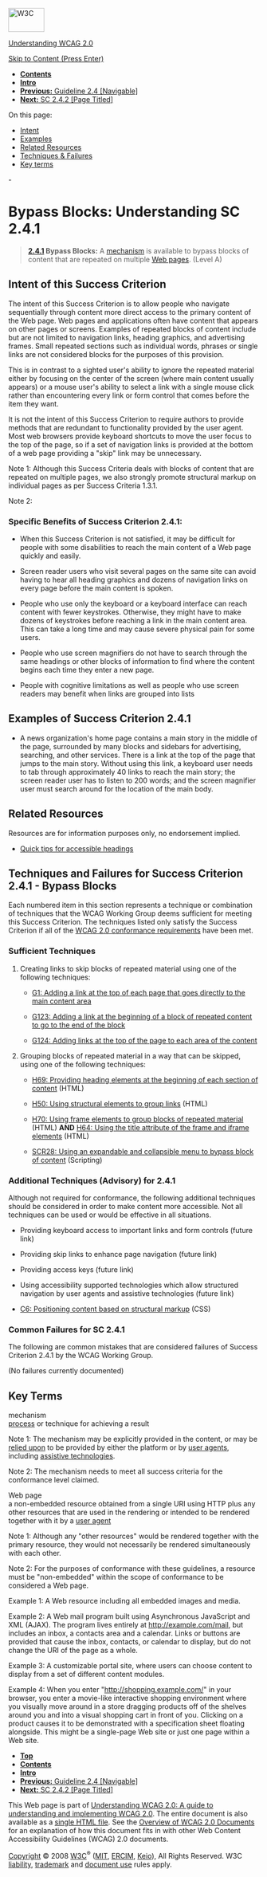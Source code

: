 [<img src="http://www.w3.org/Icons/w3c_home" alt="W3C" width="72" height="48" />](http://www.w3.org/)

[Understanding WCAG 2.0](http://www.w3.org/TR/2008/WD-UNDERSTANDING-WCAG20-20081103/)

[Skip to Content (Press Enter)](#maincontent)

<span id="top"></span>

-   **[Contents](http://www.w3.org/TR/2008/WD-UNDERSTANDING-WCAG20-20081103/#contents "Table of Contents")**
-   **[Intro](intro.html "Introduction to Understanding WCAG 2.0")**
-   [**Previous:** Guideline 2.4 \[Navigable\]](navigation-mechanisms.html "Understanding Guideline  2.4 [Navigable]")
-   [**Next:** SC 2.4.2 \[Page Titled\]](navigation-mechanisms-title.html "Understanding SC  2.4.2 [Page Titled]")

On this page:

-   [Intent](#navigation-mechanisms-skip-intent-head)
-   [Examples](#navigation-mechanisms-skip-examples-head)
-   [Related Resources](#navigation-mechanisms-skip-resources-head)
-   [Techniques & Failures](#navigation-mechanisms-skip-techniques-head)
-   [Key terms](#key-terms)

<span id="maincontent">-</span>

<span id="navigation-mechanisms-skip"></span> **Bypass Blocks**<span class="screenreader">:</span> Understanding SC 2.4.1
=========================================================================================================================

> **[2.4.1](http://www.w3.org/TR/2008/PR-WCAG20-20081103/#navigation-mechanisms-skip) Bypass Blocks:** A <a href="#mechanismdef" class="termref">mechanism</a> is available to bypass blocks of content that are repeated on multiple <a href="#webpagedef" class="termref">Web pages</a>. (Level A)

Intent of this Success Criterion
--------------------------------

The intent of this Success Criterion is to allow people who navigate sequentially through content more direct access to the primary content of the Web page. Web pages and applications often have content that appears on other pages or screens. Examples of repeated blocks of content include but are not limited to navigation links, heading graphics, and advertising frames. Small repeated sections such as individual words, phrases or single links are not considered blocks for the purposes of this provision.

This is in contrast to a sighted user's ability to ignore the repeated material either by focusing on the center of the screen (where main content usually appears) or a mouse user's ability to select a link with a single mouse click rather than encountering every link or form control that comes before the item they want.

It is not the intent of this Success Criterion to require authors to provide methods that are redundant to functionality provided by the user agent. Most web browsers provide keyboard shortcuts to move the user focus to the top of the page, so if a set of navigation links is provided at the bottom of a web page providing a "skip" link may be unnecessary.

Note 1: Although this Success Criteria deals with blocks of content that are repeated on multiple pages, we also strongly promote structural markup on individual pages as per Success Criteria 1.3.1.

Note 2:

### Specific Benefits of Success Criterion 2.4.1:

-   When this Success Criterion is not satisfied, it may be difficult for people with some disabilities to reach the main content of a Web page quickly and easily.

-   Screen reader users who visit several pages on the same site can avoid having to hear all heading graphics and dozens of navigation links on every page before the main content is spoken.

-   People who use only the keyboard or a keyboard interface can reach content with fewer keystrokes. Otherwise, they might have to make dozens of keystrokes before reaching a link in the main content area. This can take a long time and may cause severe physical pain for some users.

-   People who use screen magnifiers do not have to search through the same headings or other blocks of information to find where the content begins each time they enter a new page.

-   People with cognitive limitations as well as people who use screen readers may benefit when links are grouped into lists

Examples of Success Criterion 2.4.1
-----------------------------------

-   A news organization's home page contains a main story in the middle of the page, surrounded by many blocks and sidebars for advertising, searching, and other services. There is a link at the top of the page that jumps to the main story. Without using this link, a keyboard user needs to tab through approximately 40 links to reach the main story; the screen reader user has to listen to 200 words; and the screen magnifier user must search around for the location of the main body.

Related Resources
-----------------

Resources are for information purposes only, no endorsement implied.

-   [Quick tips for accessible headings](http://www.rnib.org.uk/wacblog/headings/quick-tips-for-accessible-headings/)

Techniques and Failures for Success Criterion 2.4.1 - Bypass Blocks
-------------------------------------------------------------------

Each numbered item in this section represents a technique or combination of techniques that the WCAG Working Group deems sufficient for meeting this Success Criterion. The techniques listed only satisfy the Success Criterion if all of the [WCAG 2.0 conformance requirements](http://www.w3.org/TR/2008/PR-WCAG20-20081103/#conformance-reqs) have been met.

### Sufficient Techniques

1.  Creating links to skip blocks of repeated material using one of the following techniques:

    -   [G1: Adding a link at the top of each page that goes directly to the main content area](http://www.w3.org/TR/2008/WD-WCAG20-TECHS-20081103/G1)

    -   [G123: Adding a link at the beginning of a block of repeated content to go to the end of the block](http://www.w3.org/TR/2008/WD-WCAG20-TECHS-20081103/G123)

    -   [G124: Adding links at the top of the page to each area of the content](http://www.w3.org/TR/2008/WD-WCAG20-TECHS-20081103/G124)

2.  Grouping blocks of repeated material in a way that can be skipped, using one of the following techniques:

    -   [H69: Providing heading elements at the beginning of each section of content](http://www.w3.org/TR/2008/WD-WCAG20-TECHS-20081103/H69) (HTML)

    -   [H50: Using structural elements to group links](http://www.w3.org/TR/2008/WD-WCAG20-TECHS-20081103/H50) (HTML)

    -   [H70: Using frame elements to group blocks of repeated material](http://www.w3.org/TR/2008/WD-WCAG20-TECHS-20081103/H70) (HTML) **AND** [H64: Using the title attribute of the frame and iframe elements](http://www.w3.org/TR/2008/WD-WCAG20-TECHS-20081103/H64) (HTML)

    -   [SCR28: Using an expandable and collapsible menu to bypass block of content](http://www.w3.org/TR/2008/WD-WCAG20-TECHS-20081103/SCR28) (Scripting)

### Additional Techniques (Advisory) for 2.4.1

Although not required for conformance, the following additional techniques should be considered in order to make content more accessible. Not all techniques can be used or would be effective in all situations.

-   Providing keyboard access to important links and form controls (future link)

-   Providing skip links to enhance page navigation (future link)

-   Providing access keys (future link)

-   Using accessibility supported technologies which allow structured navigation by user agents and assistive technologies (future link)

-   [C6: Positioning content based on structural markup](http://www.w3.org/TR/2008/WD-WCAG20-TECHS-20081103/C6) (CSS)

### Common Failures for SC 2.4.1

The following are common mistakes that are considered failures of Success Criterion 2.4.1 by the WCAG Working Group.

(No failures currently documented)

Key Terms
---------

 <span id="mechanismdef"></span> mechanism  
<a href="http://www.w3.org/TR/2008/PR-WCAG20-20081103/#processdef" class="termref">process</a> or technique for achieving a result

Note 1: The mechanism may be explicitly provided in the content, or may be <a href="http://www.w3.org/TR/2008/PR-WCAG20-20081103/#reliedupondef" class="termref">relied upon</a> to be provided by either the platform or by <a href="http://www.w3.org/TR/2008/PR-WCAG20-20081103/#useragentdef" class="termref">user agents</a>, including <a href="http://www.w3.org/TR/2008/PR-WCAG20-20081103/#atdef" class="termref">assistive technologies</a>.

Note 2: The mechanism needs to meet all success criteria for the conformance level claimed.

 <span id="webpagedef"></span> Web page  
a non-embedded resource obtained from a single URI using HTTP plus any other resources that are used in the rendering or intended to be rendered together with it by a <a href="http://www.w3.org/TR/2008/PR-WCAG20-20081103/#useragentdef" class="termref">user agent</a>

Note 1: Although any "other resources" would be rendered together with the primary resource, they would not necessarily be rendered simultaneously with each other.

Note 2: For the purposes of conformance with these guidelines, a resource must be "non-embedded" within the scope of conformance to be considered a Web page.

Example 1: A Web resource including all embedded images and media.

Example 2: A Web mail program built using Asynchronous JavaScript and XML (AJAX). The program lives entirely at http://example.com/mail, but includes an inbox, a contacts area and a calendar. Links or buttons are provided that cause the inbox, contacts, or calendar to display, but do not change the URI of the page as a whole.

Example 3: A customizable portal site, where users can choose content to display from a set of different content modules.

Example 4: When you enter "http://shopping.example.com/" in your browser, you enter a movie-like interactive shopping environment where you visually move around in a store dragging products off of the shelves around you and into a visual shopping cart in front of you. Clicking on a product causes it to be demonstrated with a specification sheet floating alongside. This might be a single-page Web site or just one page within a Web site.

-   **[Top](#top)**
-   **[Contents](http://www.w3.org/TR/2008/WD-UNDERSTANDING-WCAG20-20081103/#contents "Table of Contents")**
-   **[Intro](intro.html "Introduction to Understanding WCAG 2.0")**
-   [**Previous:** Guideline 2.4 \[Navigable\]](navigation-mechanisms.html "Understanding Guideline  2.4 [Navigable]")
-   [**Next:** SC 2.4.2 \[Page Titled\]](navigation-mechanisms-title.html "Understanding SC  2.4.2 [Page Titled]")

This Web page is part of [Understanding WCAG 2.0: A guide to understanding and implementing WCAG 2.0](http://www.w3.org/TR/2008/WD-UNDERSTANDING-WCAG20-20081103/). The entire document is also available as a [single HTML file](complete.html). See the [Overview of WCAG 2.0 Documents](http://www.w3.org/WAI/intro/wcag20) for an explanation of how this document fits in with other Web Content Accessibility Guidelines (WCAG) 2.0 documents.

[Copyright](http://www.w3.org/Consortium/Legal/ipr-notice#Copyright) © 2008 [W3C](http://www.w3.org/)<sup>®</sup> ([MIT](http://www.csail.mit.edu/), [ERCIM](http://www.ercim.org/), [Keio](http://www.keio.ac.jp/)), All Rights Reserved. W3C [liability](http://www.w3.org/Consortium/Legal/ipr-notice#Legal_Disclaimer), [trademark](http://www.w3.org/Consortium/Legal/ipr-notice#W3C_Trademarks) and [document use](http://www.w3.org/Consortium/Legal/copyright-documents) rules apply.
